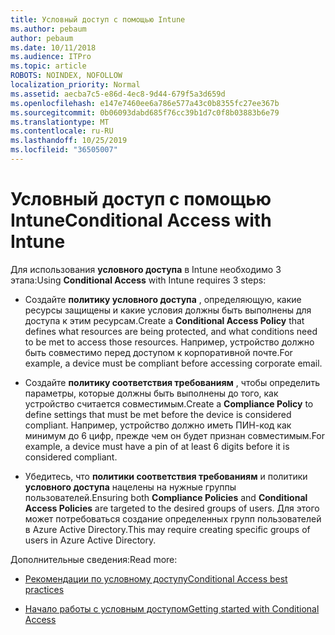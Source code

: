 ```yaml
---
title: Условный доступ с помощью Intune
ms.author: pebaum
author: pebaum
ms.date: 10/11/2018
ms.audience: ITPro
ms.topic: article
ROBOTS: NOINDEX, NOFOLLOW
localization_priority: Normal
ms.assetid: aecba7c5-e86d-4ec8-9d44-679f5a3d659d
ms.openlocfilehash: e147e7460ee6a786e577a43c0b8355fc27ee367b
ms.sourcegitcommit: 0b06093dabd685f76cc39b1d7c0f8b03883b6e79
ms.translationtype: MT
ms.contentlocale: ru-RU
ms.lasthandoff: 10/25/2019
ms.locfileid: "36505007"
---
```

# <a name="conditional-access-with-intune"></a><span data-ttu-id="b4d08-102">Условный доступ с помощью Intune</span><span class="sxs-lookup"><span data-stu-id="b4d08-102">Conditional Access with Intune</span></span>

<span data-ttu-id="b4d08-103">Для использования **условного доступа** в Intune необходимо 3 этапа:</span><span class="sxs-lookup"><span data-stu-id="b4d08-103">Using **Conditional Access** with Intune requires 3 steps:</span></span> 
  
- <span data-ttu-id="b4d08-104">Создайте **политику условного доступа** , определяющую, какие ресурсы защищены и какие условия должны быть выполнены для доступа к этим ресурсам.</span><span class="sxs-lookup"><span data-stu-id="b4d08-104">Create a **Conditional Access Policy** that defines what resources are being protected, and what conditions need to be met to access those resources.</span></span> <span data-ttu-id="b4d08-105">Например, устройство должно быть совместимо перед доступом к корпоративной почте.</span><span class="sxs-lookup"><span data-stu-id="b4d08-105">For example, a device must be compliant before accessing corporate email.</span></span> 
    
- <span data-ttu-id="b4d08-106">Создайте **политику соответствия требованиям** , чтобы определить параметры, которые должны быть выполнены до того, как устройство считается совместимым.</span><span class="sxs-lookup"><span data-stu-id="b4d08-106">Create a **Compliance Policy** to define settings that must be met before the device is considered compliant.</span></span> <span data-ttu-id="b4d08-107">Например, устройство должно иметь ПИН-код как минимум до 6 цифр, прежде чем он будет признан совместимым.</span><span class="sxs-lookup"><span data-stu-id="b4d08-107">For example, a device must have a pin of at least 6 digits before it is considered compliant.</span></span> 
    
- <span data-ttu-id="b4d08-108">Убедитесь, что **политики соответствия требованиям** и политики **условного доступа** нацелены на нужные группы пользователей.</span><span class="sxs-lookup"><span data-stu-id="b4d08-108">Ensuring both **Compliance Policies** and **Conditional Access Policies** are targeted to the desired groups of users.</span></span> <span data-ttu-id="b4d08-109">Для этого может потребоваться создание определенных групп пользователей в Azure Active Directory.</span><span class="sxs-lookup"><span data-stu-id="b4d08-109">This may require creating specific groups of users in Azure Active Directory.</span></span> 
    
<span data-ttu-id="b4d08-110">Дополнительные сведения:</span><span class="sxs-lookup"><span data-stu-id="b4d08-110">Read more:</span></span>
  
- [<span data-ttu-id="b4d08-111">Рекомендации по условному доступу</span><span class="sxs-lookup"><span data-stu-id="b4d08-111">Conditional Access best practices</span></span>](https://docs.microsoft.com/azure/active-directory/conditional-access/best-practices)
    
- [<span data-ttu-id="b4d08-112">Начало работы с условным доступом</span><span class="sxs-lookup"><span data-stu-id="b4d08-112">Getting started with Conditional Access </span></span>](https://docs.microsoft.com/azure/active-directory/active-directory-conditional-access-azure-portal-get-started)
    

